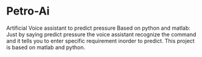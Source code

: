 # Petro-Ai
Artificial Voice assistant to predict pressure  Based on python and matlab:
Just by saying predict pressure the voice assistant recognize the command and it tells you to enter specific requirement inorder to predict.
This project is based on matlab and python.
